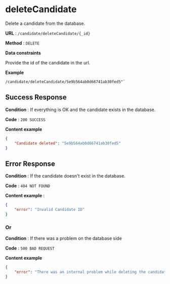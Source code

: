 # deleteCandidate

Delete a candidate from the database.

**URL** : `/candidate/deleteCandidate/{_id}`

**Method** : `DELETE`

**Data constraints**

Provide the id of the candidate in the url.

**Example** 

```
/candidate/deleteCandidate/5e9b564ab0d66741ab30fed5"`
```

## Success Response

**Condition** : If everything is OK and the candidate exists in the database.

**Code** : `200 SUCCESS`

**Content example**

```json
{
    "Candidate deleted": "5e9b564ab0d66741ab30fed5"
}
```

## Error Response

**Condition** : If the candidate doesn't exist in the database.

**Code** : `404 NOT FOUND`

**Content example** :

```json
{
    "error": "Invalid Candidate ID"
}
```

### Or

**Condition** : If there was a problem on the database side

**Code** : `500 BAD REQUEST`

**Content example**

```json
{
    "error": "There was an internal problem while deleting the candidate"
}

```
